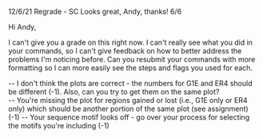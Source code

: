 12/6/21 Regrade - SC 
Looks great, Andy, thanks! 6/6


Hi Andy, 

I can't give you a grade on this right now. I can't really see what you did in your commands, so I can't give feedback on how to better address the problems I'm noticing before. 
Can you resubmit your commands with more formatting so I can more easily see the steps and flags you used for each. 

-- I don't think the plots are correct - the numbers for G1E and ER4 should be different (-1). Also, can you try to get them on the same plot?  
-- You're missing the plot for regions gained or lost (i.e., G1E only or ER4 only) which should be another portion of the same plot (see assignment) (-1) 
-- Your sequence motif looks off - go over your process for selecting the motifs you're including (-1) 
